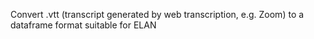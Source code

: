 Convert .vtt (transcript generated by web transcription, e.g. Zoom) to a dataframe format suitable for ELAN
